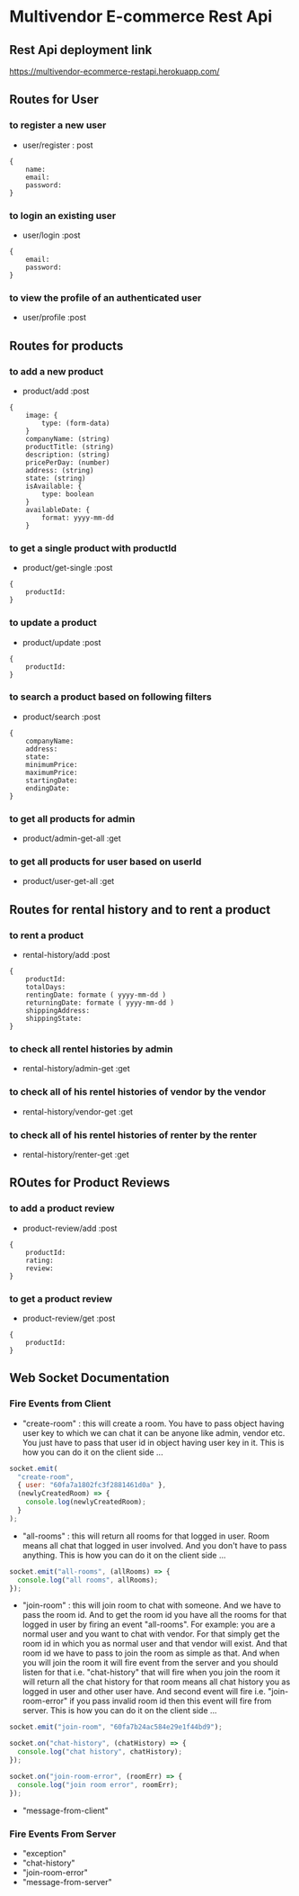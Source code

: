 # Multivendor E-commerce Rest Api

## Rest Api deployment link

https://multivendor-ecommerce-restapi.herokuapp.com/

## Routes for User

### to register a new user

- user/register : post

```
{
    name:
    email:
    password:
}
```

### to login an existing user

- user/login :post

```
{
    email:
    password:
}
```

### to view the profile of an authenticated user

- user/profile :post

## Routes for products

### to add a new product

- product/add :post

```
{
    image: {
        type: (form-data)
    }
    companyName: (string)
    productTitle: (string)
    description: (string)
    pricePerDay: (number)
    address: (string)
    state: (string)
    isAvailable: {
        type: boolean
    }
    availableDate: {
        format: yyyy-mm-dd
    }
```

### to get a single product with productId

- product/get-single :post

```
{
    productId:
}
```

### to update a product

- product/update :post

```
{
    productId:
}
```

### to search a product based on following filters

- product/search :post

```
{
    companyName:
    address:
    state:
    minimumPrice:
    maximumPrice:
    startingDate:
    endingDate:
}
```

### to get all products for admin

- product/admin-get-all :get

### to get all products for user based on userId

- product/user-get-all :get

## Routes for rental history and to rent a product

### to rent a product

- rental-history/add :post

```
{
    productId:
    totalDays:
    rentingDate: formate ( yyyy-mm-dd )
    returningDate: formate ( yyyy-mm-dd )
    shippingAddress:
    shippingState:
}
```

### to check all rentel histories by admin

- rental-history/admin-get :get

### to check all of his rentel histories of vendor by the vendor

- rental-history/vendor-get :get

### to check all of his rentel histories of renter by the renter

- rental-history/renter-get :get

## ROutes for Product Reviews

### to add a product review

- product-review/add :post

```
{
    productId:
    rating:
    review:
}
```

### to get a product review

- product-review/get :post

```
{
    productId:
}
```

## Web Socket Documentation

### Fire Events from Client

- "create-room" : this will create a room. You have to pass object having user key to which we can chat it can be anyone like admin, vendor etc. You just have to pass that user id in object having user key in it. This is how you can do it on the client side ...

```js
socket.emit(
  "create-room",
  { user: "60fa7a1802fc3f2881461d0a" },
  (newlyCreatedRoom) => {
    console.log(newlyCreatedRoom);
  }
);
```

- "all-rooms" : this will return all rooms for that logged in user. Room means all chat that logged in user involved. And you don't have to pass anything. This is how you can do it on the client side ...

```js
socket.emit("all-rooms", (allRooms) => {
  console.log("all rooms", allRooms);
});
```

- "join-room" : this will join room to chat with someone. And we have to pass the room id. And to get the room id you have all the rooms for that logged in user by firing an event "all-rooms". For example: you are a normal user and you want to chat with vendor. For that simply get the room id in which you as normal user and that vendor will exist. And that room id we have to pass to join the room as simple as that. And when you will join the room it will fire event from the server and you should listen for that i.e. "chat-history" that will fire when you join the room it will return all the chat history for that room means all chat history you as logged in user and other user have. And second event will fire i.e. "join-room-error" if you pass invalid room id then this event will fire from server. This is how you can do it on the client side ...

```js
socket.emit("join-room", "60fa7b24ac584e29e1f44bd9");

socket.on("chat-history", (chatHistory) => {
  console.log("chat history", chatHistory);
});

socket.on("join-room-error", (roomErr) => {
  console.log("join room error", roomErr);
});
```

- "message-from-client"

### Fire Events From Server

- "exception"
- "chat-history"
- "join-room-error"
- "message-from-server"
